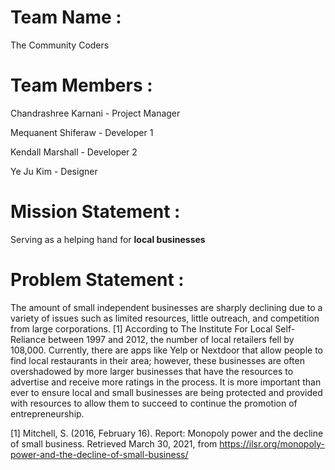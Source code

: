 # Team Name :

The Community Coders 

# Team Members :

Chandrashree Karnani - Project Manager 

Mequanent Shiferaw - Developer 1

Kendall Marshall - Developer 2

Ye Ju Kim - Designer 

# Mission Statement :

Serving as a helping hand for **local businesses**

# Problem Statement :

The amount of small independent businesses are sharply declining due to a variety of issues such as limited resources, little outreach, and competition from large corporations. [1] According to The Institute For Local Self-Reliance between 1997 and 2012, the number of local retailers fell by 108,000.  Currently, there are apps like Yelp or Nextdoor that allow people to find local restaurants in their area; however, these businesses are often overshadowed by more larger businesses that have the resources to advertise and receive more ratings in the process. It is more important than ever to ensure local and small businesses are being protected and provided with resources to allow them to succeed to continue the promotion of entrepreneurship.  

[1] Mitchell, S. (2016, February 16). Report: Monopoly power and the decline of small business. Retrieved March 30, 2021, from https://ilsr.org/monopoly-power-and-the-decline-of-small-business/
